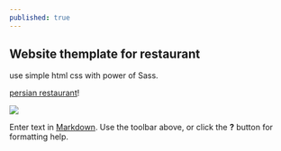 ```yaml
---
published: true
---
```

## Website themplate for restaurant
use simple html css with power of Sass.

[persian restaurant](https://solgideveloper.github.io/Persian-Restaurant/ "Go to Live")!


![]({{site.baseurl}}/https://raw.githubusercontent.com/SolgiDeveloper/Persian-Restaurant/master/images/bg.jpeg)


Enter text in [Markdown](http://daringfireball.net/projects/markdown/). Use the toolbar above, or click the **?** button for formatting help.
